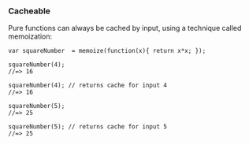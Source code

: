 ### Cacheable

Pure functions can always be cached by input, using a technique called memoization:

```
var squareNumber  = memoize(function(x){ return x*x; });

squareNumber(4);
//=> 16

squareNumber(4); // returns cache for input 4
//=> 16

squareNumber(5);
//=> 25

squareNumber(5); // returns cache for input 5
//=> 25
```